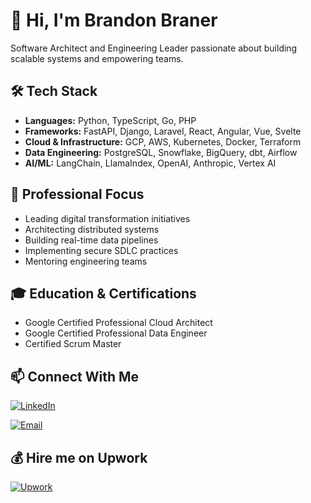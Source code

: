 # 👋 Hi, I'm Brandon Braner

Software Architect and Engineering Leader passionate about building scalable systems and empowering teams.

## 🛠️ Tech Stack
- **Languages:** Python, TypeScript, Go, PHP
- **Frameworks:** FastAPI, Django, Laravel, React, Angular, Vue, Svelte
- **Cloud & Infrastructure:** GCP, AWS, Kubernetes, Docker, Terraform
- **Data Engineering:** PostgreSQL, Snowflake, BigQuery, dbt, Airflow
- **AI/ML:** LangChain, LlamaIndex, OpenAI, Anthropic, Vertex AI

## 🎯 Professional Focus
- Leading digital transformation initiatives
- Architecting distributed systems
- Building real-time data pipelines
- Implementing secure SDLC practices
- Mentoring engineering teams

## 🎓 Education & Certifications
- Google Certified Professional Cloud Architect
- Google Certified Professional Data Engineer
- Certified Scrum Master


## 📫 Connect With Me
[![LinkedIn](https://img.shields.io/badge/LinkedIn-0077B5?style=flat&logo=linkedin)](https://www.linkedin.com/in/brandonbraner)

[![Email](https://img.shields.io/badge/Email-D14836?style=flat&logo=gmail)](mailto:brandon.braner@gmail.com)

## 💰 Hire me on Upwork
[![Upwork](https://img.shields.io/badge/Upwork-6FDA44?style=flat&logo=upwork&logoColor=white)](https://www.upwork.com/freelancers/brandonbraner)

